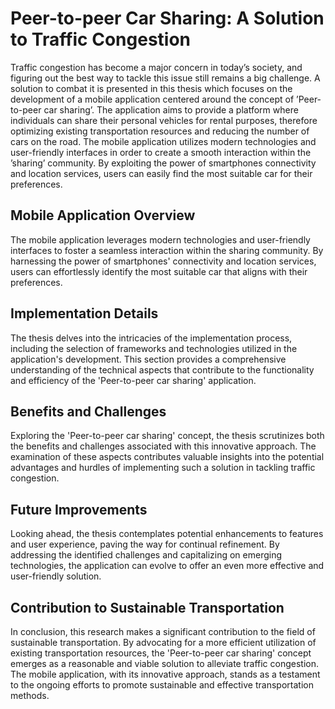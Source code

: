 # Peer-to-peer Car Sharing: A Solution to Traffic Congestion

Traffic congestion has become a major concern in today’s society, and figuring out the best way to tackle this issue still remains a big challenge. A solution to combat it is presented in this thesis which focuses on the development of a mobile application centered around the concept of ’Peer-to-peer car sharing’. The application aims to provide a platform where individuals can share their personal vehicles for rental purposes, therefore optimizing existing transportation resources and reducing the number of cars on the road. The mobile application utilizes modern technologies and user-friendly interfaces in order to create a smooth interaction within the ’sharing’ community. By exploiting the power of smartphones connectivity and location services, users can easily find the most suitable car for their preferences.

## Mobile Application Overview

The mobile application leverages modern technologies and user-friendly interfaces to foster a seamless interaction within the sharing community. By harnessing the power of smartphones' connectivity and location services, users can effortlessly identify the most suitable car that aligns with their preferences.

## Implementation Details

The thesis delves into the intricacies of the implementation process, including the selection of frameworks and technologies utilized in the application's development. This section provides a comprehensive understanding of the technical aspects that contribute to the functionality and efficiency of the 'Peer-to-peer car sharing' application.

## Benefits and Challenges

Exploring the 'Peer-to-peer car sharing' concept, the thesis scrutinizes both the benefits and challenges associated with this innovative approach. The examination of these aspects contributes valuable insights into the potential advantages and hurdles of implementing such a solution in tackling traffic congestion.

## Future Improvements

Looking ahead, the thesis contemplates potential enhancements to features and user experience, paving the way for continual refinement. By addressing the identified challenges and capitalizing on emerging technologies, the application can evolve to offer an even more effective and user-friendly solution.

## Contribution to Sustainable Transportation

In conclusion, this research makes a significant contribution to the field of sustainable transportation. By advocating for a more efficient utilization of existing transportation resources, the 'Peer-to-peer car sharing' concept emerges as a reasonable and viable solution to alleviate traffic congestion. The mobile application, with its innovative approach, stands as a testament to the ongoing efforts to promote sustainable and effective transportation methods.

